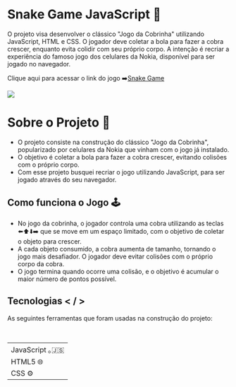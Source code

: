 # Snake Game JavaScript 🐍

O projeto visa desenvolver o clássico "Jogo da Cobrinha" utilizando JavaScript, HTML e CSS. O jogador deve coletar a bola para fazer a cobra crescer, enquanto evita colidir com seu próprio corpo. A intenção é recriar a experiência do famoso jogo dos celulares da Nokia, disponível para ser jogado no navegador.

Clique aqui para acessar o link do jogo ➡️<a href= "https://thainacosta2.github.io/Snake-Game-JavaScript/" target="_blank">Snake Game</a>

<div>
  <img src="https://github.com/user-attachments/assets/bad81e3f-69d3-4753-930c-c1760deef891" />

# Sobre o Projeto 📄
<div>
  <ul>
    <li>O projeto consiste na construção do clássico "Jogo da Cobrinha", popularizado por celulares da Nokia que vinham com o jogo já instalado.
    <li>O objetivo é coletar a bola para fazer a cobra crescer, evitando colisões com o próprio corpo.
    <li>Com esse projeto busquei recriar o jogo utilizando JavaScript, para ser jogado através do seu navegador.
    </li>
  </ul>
</div>

## Como funciona o Jogo 🕹️
<div>
  <ul>
    <li>No jogo da cobrinha, o jogador controla uma cobra utilizando as teclas ⬅️⬆️⬇️➡️ que se move em um espaço limitado, com o objetivo de coletar o objeto             para crescer.
    <li>A cada objeto consumido, a cobra aumenta de tamanho, tornando o jogo mais desafiador. O jogador deve evitar colisões com o próprio corpo da cobra.
    <li>O jogo termina quando ocorre uma colisão, e o objetivo é acumular o maior número de pontos possível.
    </li>
  </ul>
</div>

## Tecnologias < / >
  As seguintes ferramentas que foram usadas na construção do projeto:
<table>
  <thead>
    <tbody>
      <tr>
        <td>JavaScript ｡🇯‌🇸
      </tr>
      <tr>
        <td>HTML5 🌐</td>
      </tr>
      <tr>
        <td>CSS ⚙️</td>
      </tr>
    </tbody>
  ‌</thead>
</table>

</div>
